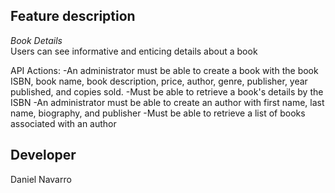 ## Feature description

*Book Details*\
Users can see informative and enticing details about a book

API Actions:
-An administrator must be able to create a book with the book ISBN, book name, book description, price, author, genre, publisher, year published, and copies sold.
-Must be able to retrieve a book's details by the ISBN
-An administrator must be able to create an author with first name, last name, biography, and publisher
-Must be able to retrieve a list of books associated with an author


## Developer
Daniel Navarro
